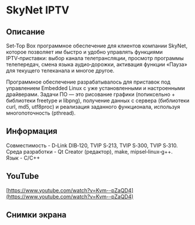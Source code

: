 # SkyNet IPTV

## Описание
Set‑Top Box программное обеспечение для клиентов компании SkyNet, которое позволяет им быстро и удобно управлять функциями IPTV‑приставки: выбор канала телетрансляции, просмотр программы телепередач, смена языка аудио‑дорожки, активация функции «Пауза» для текущего телеканала и многое другое.

Программное обеспечение разрабатывалось для приставок под управлением Embedded Linux с уже установленными и настроенными драйверами. Задачи ПО — это рисование графики (попиксельно + библиотеки freetype и libpng), получение данных с сервера (библиотеки curl, md5, utf8proc) и реализация заданного функционала, используя многопоточность (pthread).

## Информация
Совместимость - D‑Link DIB‑120, TVIP S‑213, TVIP S‑300, TVIP S‑310.  
Среда разработки - Qt Creator (редактор), make, mipsel‑linux‑g++.  
Язык - C/C++

## YouTube
[https://www.youtube.com/watch?v=Kvm--pZaQD4](https://www.youtube.com/watch?v=Kvm--pZaQD4)

## Снимки экрана
